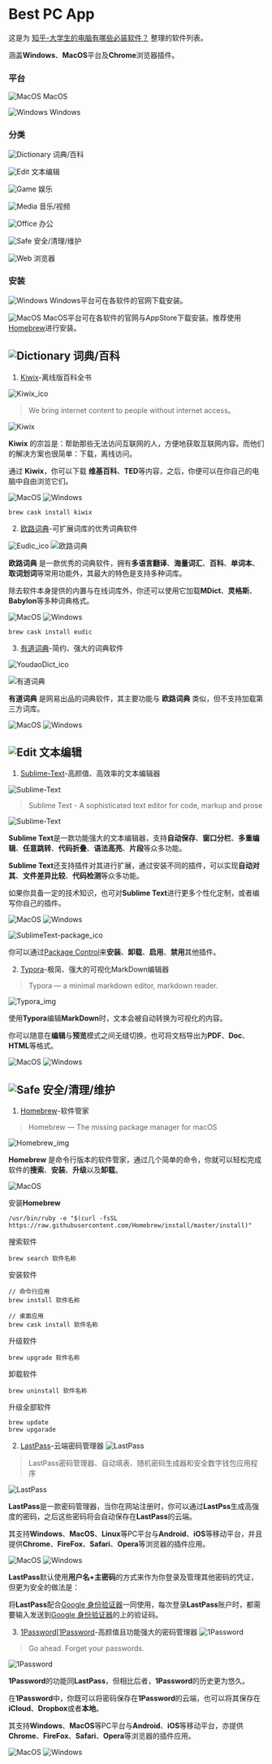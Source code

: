 # Best PC App

这是为 [知乎-大学生的电脑有哪些必装软件？](https://www.zhihu.com/question/29287203/answer/105767450 'https://www.zhihu.com/question/29287203/answer/105767450') 整理的软件列表。

涵盖**Windows**、**MacOS**平台及**Chrome**浏览器插件。

### 平台

![MacOS][MacOS]   MacOS

![Windows][Windows]   Windows

### 分类

![Dictionary][Dictionary] 词典/百科 

![Edit][Edit] 文本编辑 

![Game][Game] 娱乐

![Media][Media] 音乐/视频

![Office][Office] 办公

![Safe][Safe] 安全/清理/维护

![Web][Web] 浏览器

### 安装
![Windows][Windows] Windows平台可在各软件的官网下载安装。

![MacOS][MacOS] MacOS平台可在各软件的官网与AppStore下载安装。推荐使用[Homebrew][Homebrew]进行安装。



## ![Dictionary][Dictionary] 词典/百科 

1. [Kiwix][Kiwix]-离线版百科全书

![Kiwix_ico][Kiwix_ico]

> We bring internet content to people without internet access。

![Kiwix][Kiwix_img]

**Kiwix** 的宗旨是：帮助那些无法访问互联网的人，方便地获取互联网内容。而他们的解决方案也很简单：下载，离线访问。

通过 **Kiwix**，你可以下载 **维基百科**、**TED**等内容，之后，你便可以在你自己的电脑中自由浏览它们。

![MacOS][MacOS] ![Windows][Windows]

```
brew cask install kiwix
```


2. [欧路词典][Eudic]-可扩展词库的优秀词典软件

![Eudic_ico][Eudic_ico]
![欧路词典][Eudic_img]

**欧路词典** 是一款优秀的词典软件，拥有**多语言翻译**、**海量词汇**、**百科**、**单词本**、**取词划词**等常用功能外，其最大的特色是支持多种词库。

除去软件本身提供的内置与在线词库外，你还可以使用它加载**MDict**、**灵格斯**、**Babylon**等多种词典格式。

![MacOS][MacOS] ![Windows][Windows]

```
brew cask install eudic
```

3. [有道词典][YoudaoDict]-简约、强大的词典软件

![YoudaoDict_ico][YoudaoDict_ico]

![有道词典][YoudaoDict_img]

**有道词典** 是网易出品的词典软件，其主要功能与 **欧路词典** 类似，但不支持加载第三方词库。

![MacOS][MacOS] ![Windows][Windows]



## ![Edit][Edit] 文本编辑
1. [Sublime-Text][SublimeText]-高颜值、高效率的文本编辑器

![Sublime-Text][SublimeText_ico]

>Sublime Text - A sophisticated text editor for code, markup and prose

![Sublime-Text][SublimeText_img]

**Sublime Text**是一款功能强大的文本编辑器，支持**自动保存**、**窗口分栏**、**多重编辑**、**任意跳转**、**代码折叠**、**语法高亮**、**片段**等众多功能。

**Sublime Text**还支持插件对其进行扩展，通过安装不同的插件，可以实现**自动对其**、**文件差异比较**、**代码检测**等众多功能。

如果你具备一定的技术知识，也可对**Sublime Text**进行更多个性化定制，或者编写你自己的插件。

![MacOS][MacOS] ![Windows][Windows]

![SublimeText-package_ico][SublimeText-package_ico]

你可以通过[Package Control][SublimeText-package]来**安装**、**卸载**、**启用**、**禁用**其他插件。


2. [Typora][Typora]-极简、强大的可视化MarkDown编辑器

> Typora — a minimal markdown editor, markdown reader.

![Typora_img][Typora_img]

使用**Typora**编辑**MarkDown**时，文本会被自动转换为可视化的内容。

你可以随意在**编辑**与**预览**模式之间无缝切换，也可将文档导出为**PDF**、**Doc**、**HTML**等格式。

![MacOS][MacOS] ![Windows][Windows]



## ![Safe][Safe] 安全/清理/维护
1. [Homebrew][Homebrew]-软件管家

>Homebrew — The missing package manager for macOS

![Homebrew_img][Homebrew_img]

**Homebrew** 是命令行版本的软件管家，通过几个简单的命令，你就可以轻松完成软件的**搜索**、**安装**、**升级**以及**卸载**。

![MacOS][MacOS]

安装**Homebrew**
```
/usr/bin/ruby -e "$(curl -fsSL https://raw.githubusercontent.com/Homebrew/install/master/install)"
```

搜索软件
```
brew search 软件名称
```

安装软件
```
// 命令行应用
brew install 软件名称

// 桌面应用
brew cask install 软件名称
```

升级软件
```
brew upgrade 软件名称
```

卸载软件
```
brew uninstall 软件名称
```

升级全部软件
```
brew update
brew upgarade
```

2. [LastPass][LastPass]-云端密码管理器
![LastPass][LastPass_ico]

>LastPass密码管理器、自动填表、随机密码生成器和安全数字钱包应用程序

![LastPass][LastPass_img]

**LastPass**是一款密码管理器，当你在网站注册时，你可以通过**LastPss**生成高强度的密码，之后这些密码将会自动保存在**LastPass**的云端。

其支持**Windows**、**MacOS**、**Linux**等PC平台与**Android**、**iOS**等移动平台，并且提供**Chrome**、**FireFox**、**Safari**、**Opera**等浏览器的插件应用。

![MacOS][MacOS] ![Windows][Windows]

**LastPass**默认使用**用户名+主密码**的方式来作为你登录及管理其他密码的凭证，但更为安全的做法是：

将**LastPass**配合[Google 身份验证器][Google-Authenticator]一同使用，每次登录**LastPass**账户时，都需要输入发送到[Google 身份验证器][Google-Authenticator]的上的验证码。

3. [1Password][[1Password]-高颜值且功能强大的密码管理器
![1Password][1Password_ico]

>Go ahead. Forget your passwords.

![1Password][1Password_img]

**1Password**的功能同**LastPass**，但相比后者，**1Password**的历史更为悠久。

在**1Password**中，你既可以将密码保存在**1Password**的云端，也可以将其保存在**iCloud**、**Dropbox**或者**本地**。

其支持**Windows**、**MacOS**等PC平台与**Android**、**iOS**等移动平台，亦提供**Chrome**、**FireFox**、**Safari**、**Opera**等浏览器的插件应用。

![MacOS][MacOS] ![Windows][Windows]

[MacOS]: ./icon/os/mac.png   "MacOs"
[Windows]: ./icon/os/windows.png   "Windows"

[Dictionary]: ./icon/type/dictionary.png "Dictionary"
[Edit]: ./icon/type/edit.png "Edit"
[Game]: ./icon/type/game.png "Game"
[Media]: ./icon/type/media.png "Media"
[Office]: ./icon/type/office.png "Office"
[Safe]: ./icon/type/safe.png "Safe"
[Web]: ./icon/type/web.png "Web"

[Kiwix]: http://www.kiwix.org/ "Kiwix:Read Wikipedia offline"
[Kiwix_ico]: ./icon/app/kiwix.png "Kiwix:Read Wikipedia offline"
[Kiwix_img]: ./img/app/kiwix/kiwix.jpg "Kiwix:Read Wikipedia offline"

[Eudic]: https://www.eudic.net "英语学习首选的词典软件"
[Eudic_ico]: ./icon/app/eudic.png "英语学习首选的词典软件"
[Eudic_img]: ./img/app/eudic/eudic.png "英语学习首选的词典软件"

[YoudaoDict]: http://cidian.youdao.com/ "有道词典"
[YoudaoDict_ico]: ./icon/app/youdaodict.png "有道词典"
[YoudaoDict_img]: ./img/app/youdaodict/youdaodict.png "有道词典"

[Homebrew]: https://brew.sh/ "Homebrew — The missing package manager for macOS"
[Homebrew_img]: ./img/app/homebrew/homebrew.png "有道词典"

[SublimeText]: https://www.sublimetext.com/ "Sublime Text - A sophisticated text editor for code, markup and prose"
[SublimeText_ico]: ./icon/app/sublimetext.svg
[SublimeText_img]: ./img/app/sublimetext/sublimetext.png
[SublimeText-package]: https://packagecontrol.io/ "Package Control - the Sublime Text package manager"
[SublimeText-package_ico]: ./icon/app/sublimetext_package.svg

[Typora]: https://typora.io/ "Typora — a minimal markdown editor, markdown reader."
[Typora_img]: ./img/app/typora/Typora.png

[LastPass]: https://www.lastpass.com "LastPass密码管理器、自动填表、随机密码生成器和安全数字钱包应用程序"
[LastPass_ico]: ./icon/app/lastpass.png
[LastPass_img]: ./img/app/lastpass/lastpass.png

[Google-Authenticator]: https://play.google.com/store/apps/details?id=com.google.android.apps.authenticator2 "Google 身份验证器"

[1Password]: https://1password.com/ "Go ahead. Forget your passwords."
[1Password_ico]: ./icon/app/1password.svg
[1Password_img]: ./img/app/1password/1password.jpg
